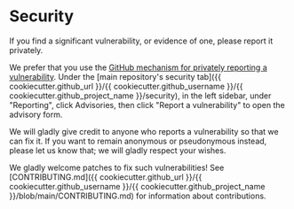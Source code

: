 # Security

If you find a significant vulnerability, or evidence of one, please report it privately.

We prefer that you use the [GitHub mechanism for privately reporting a vulnerability](https://docs.github.com/en/code-security/security-advisories/guidance-on-reporting-and-writing/privately-reporting-a-security-vulnerability#privately-reporting-a-security-vulnerability). Under the [main repository's security tab]({{ cookiecutter.github_url }}/{{ cookiecutter.github_username }}/{{ cookiecutter.github_project_name }}/security), in the left sidebar, under "Reporting", click Advisories, then click "Report a vulnerability" to open the advisory form.

We will gladly give credit to anyone who reports a vulnerability so that we can fix it. If you want to remain anonymous or pseudonymous instead, please let us know that; we will gladly respect your wishes.

We gladly welcome patches to fix such vulnerabilities! See [CONTRIBUTING.md]({{ cookiecutter.github_url }}/{{ cookiecutter.github_username }}/{{ cookiecutter.github_project_name }}/blob/main/CONTRIBUTING.md) for information about contributions.
